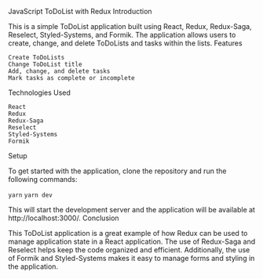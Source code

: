JavaScript ToDoList with Redux
Introduction

This is a simple ToDoList application built using React, Redux, Redux-Saga, Reselect, Styled-Systems, and Formik. The
application allows users to create, change, and delete ToDoLists and tasks within the lists.
Features

    Create ToDoLists
    Change ToDoList title
    Add, change, and delete tasks
    Mark tasks as complete or incomplete

Technologies Used

    React
    Redux
    Redux-Saga
    Reselect
    Styled-Systems
    Formik

Setup

To get started with the application, clone the repository and run the following commands:

```yarn```
```yarn dev```

This will start the development server and the application will be available at http://localhost:3000/.
Conclusion

This ToDoList application is a great example of how Redux can be used to manage application state in a React
application. The use of Redux-Saga and Reselect helps keep the code organized and efficient. Additionally, the use of
Formik and Styled-Systems makes it easy to manage forms and styling in the application.